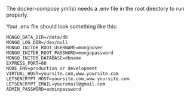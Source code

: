 The docker-compose yml(s) needs a .env file in the root directory to run properly.

Your .env file should look something like this:

```SHELL
MONGO_DATA_DIR=/data/db
MONGO_LOG_DIR=/dev/null
MONGO_INITDB_ROOT_USERNAME=mongouser
MONGO_INITDB_ROOT_PASSWORD=mongopassword
MONGO_INITDB_DATABASE=dbname
EXPRESS_PORT=80
NODE_ENV=production or development
VIRTUAL_HOST=yoursite.com,www.yoursite.com
LETSENCRYPT_HOST=yoursite.com,www.yoursite.com
LETSENCRYPT_EMAIL=youremail@gmail.com
ADMIN_PASSWORD=adminpassword
```